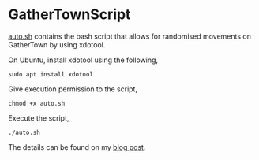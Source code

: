# GatherTownScript

[auto.sh](./auto.sh) contains the bash script that allows for randomised movements on GatherTown by using xdotool.

On Ubuntu, install xdotool using the following,


`sudo apt install xdotool`


Give execution permission to the script,


`chmod +x auto.sh`

Execute the script,


`./auto.sh`

The details can be found on my [blog post](https://dev.to/lambdamamba/using-xdotool-to-randomise-gathertown-avatar-movements-2p51).
